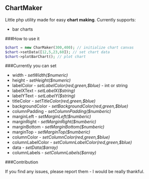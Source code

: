 ChartMaker
---

Little php utility made for easy **chart making**.
Currently supports:
  - bar charts

###How to use it

```php
$chart = new CharMaker(300,400); // initialize chart canvas
$chart->setData([12,5,23,60]); // set chart data
$chart->plotBarChart(); // plot chart
```

###Currently you can set
  - width - *setWidth($numeric)*
  - height - *setHeight($numeric)*
  - labelColor - *setLabelColor($red,$green,$blue)* - int or string
  - labelXText - *setLabelX($string)*
  - labelYText - *setLabelY($string)*
  - titleColor - *setTitleColor($red,$green,$blue)*
  - backgroundColor - *setBackgroundColor($red,$green,$blue)*
  - columnPadding - *setColumnPadding($numberic)*
  - marginLeft - *setMarginLeft($numberic)*
  - marginRight - *setMarginRight($numberic)*
  - marginBottom - *setMarginBottom($numberic)*
  - marginTop - *setMarginTop($numberic)*
  - columnColor - *setColumnColor($red,$green,$blue)*
  - columnLabelColor - *setColumnLabelColor($red,$green,$blue)*
  - data - *setData($array)*
  - columnLabels - *setColumnLabels($array)*

###Contribution

If you find any issues, please report them - I would be really thankful.
